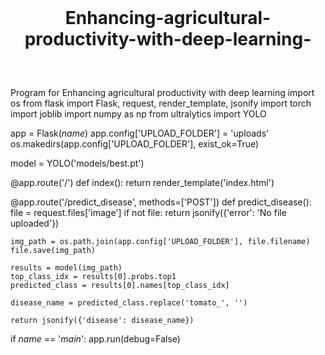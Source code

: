 # Enhancing-agricultural-productivity-with-deep-learning-
Program for Enhancing agricultural productivity with deep learning 
import os
from flask import Flask, request, render_template, jsonify
import torch
import joblib
import numpy as np
from ultralytics import YOLO

app = Flask(_name_)
app.config['UPLOAD_FOLDER'] = 'uploads'
os.makedirs(app.config['UPLOAD_FOLDER'], exist_ok=True)

model = YOLO('models/best.pt')

@app.route('/')
def index():
    return render_template('index.html')

@app.route('/predict_disease', methods=['POST'])
def predict_disease():
    file = request.files['image']
    if not file:
        return jsonify({'error': 'No file uploaded'})
    
    img_path = os.path.join(app.config['UPLOAD_FOLDER'], file.filename)
    file.save(img_path)

    results = model(img_path)
    top_class_idx = results[0].probs.top1
    predicted_class = results[0].names[top_class_idx]
    
    disease_name = predicted_class.replace('tomato_', '')

    return jsonify({'disease': disease_name})

if _name_ == '_main_':
    app.run(debug=False)
    <!DOCTYPE html>
<html lang="en">
<head>
    <meta charset="UTF-8">
    <title>Tomato Leaf Disease & Yield Prediction</title>
    <style>
        @import url('https://fonts.googleapis.com/css2?family=Montserrat:wght@300;400;600&display=swap');
        
        body {
            font-family: 'Montserrat', sans-serif;
            color: black;
            display: flex;
            flex-direction: column;
            align-items: center;
        }
        h1 {
            text-align: center;
            margin-top: 40px;
            margin-bottom: 60px;
        }
        .box {
            width: 50%;
            border: 1px solid #000;
            padding: 20px;
            border-radius: 10px;
        }
        #uploaded-image {
            max-width: 100%;
            height: auto;
            margin-top: 10px;
            display: none; /* Hide by default */
            border-radius: 10px;
            border: 2px solid #000;
        }
    </style>
</head>
<body>
    <h1 style="text-align:center;">Tomato Leaf Disease Prediction</h1>

    <!-- Disease Prediction -->
    <div class="box">
        <form id="disease-form" enctype="multipart/form-data">
            <label>Upload Leaf Image:</label>
            <input type="file" name="image" id="image" required><br><br>
            <button type="submit">Predict Disease</button>
        </form>
        <img id="uploaded-image" alt="Uploaded Image">
        <p id="disease-result"></p>
    </div>

    <script>
        // Display uploaded image
        document.getElementById('image').addEventListener('change', function(event) {
            const file = event.target.files[0];
            if (file) {
                const reader = new FileReader();
                reader.onload = function(e) {
                    const uploadedImage = document.getElementById('uploaded-image');
                    uploadedImage.src = e.target.result;
                    uploadedImage.style.display = 'block'; // Show the image
                };
                reader.readAsDataURL(file);
            }
        });

        // Disease Prediction
        document.getElementById('disease-form').addEventListener('submit', function(e) {
            e.preventDefault();
            const formData = new FormData();
            formData.append('image', document.getElementById('image').files[0]);

            fetch('/predict_disease', {
                method: 'POST',
                body: formData
            })
            .then(response => response.json())
            .then(data => {
                if (data.disease) {
                    document.getElementById('disease-result').innerText = Predicted Disease: ${data.disease};
                } else {
                    document.getElementById('disease-result').innerText = 'Error predicting disease.';
                }
            });
        });
    </script>
</body>
</html>
